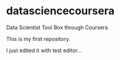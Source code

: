 # datasciencecoursera
Data Scientist Tool Box through Coursera

This is my first repository. 

I just edited it with test editor...
